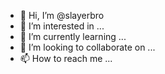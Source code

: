 - 👋 Hi, I’m @slayerbro
- 👀 I’m interested in ...
- 🌱 I’m currently learning ...
- 💞️ I’m looking to collaborate on ...
- 📫 How to reach me ...

<!---
slayerbro/slayerbro is a ✨ special ✨ repository because its `README.md` (this file) appears on your GitHub profile.
You can click the Preview link to take a look at your changes.
--->
